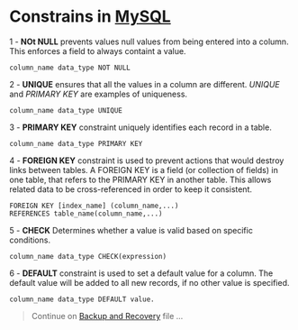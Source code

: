 # Constrains in [MySQL](https://www.mysql.com)

1 - **NOt NULL** prevents values null values from being entered into a column.
This enforces a field to always containt a value.
    
    column_name data_type NOT NULL

2 - **UNIQUE** ensures that all the values in a column are different.
_UNIQUE_ and _PRIMARY KEY_ are examples of uniqueness.

    column_name data_type UNIQUE

3 - **PRIMARY KEY** constraint uniquely identifies each record in a table.

    column_name data_type PRIMARY KEY

4 - **FOREIGN KEY** constraint is used to prevent actions that would destroy links between tables.
A FOREIGN KEY is a field (or collection of fields) in one table, that refers to the PRIMARY KEY in another table.
This allows related data to be cross-referenced in order to keep it consistent.

    FOREIGN KEY [index_name] (column_name,...)
    REFERENCES table_name(column_name,...)

5 - **CHECK** Determines whether a value is valid based on specific conditions.

    column_name data_type CHECK(expression)

6 - **DEFAULT** constraint is used to set a default value for a column.
The default value will be added to all new records, if no other value is specified.

    column_name data_type DEFAULT value.

> Continue on [Backup and Recovery](backup_n_recovery.md) file ...